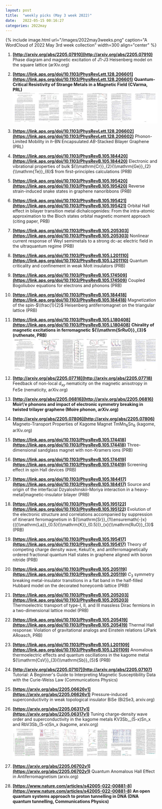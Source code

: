 ```yaml
---
layout: post
title:  "weekly picks (May 3 week 2022)"
date:   2022-05-15 00:16:27
categories: 2022may
---
```


{% include image.html url="/images/2022may3weeks.png" caption="A WordCloud of 2022 May 3rd week collection" width=300 align="center" %}



1. **[http://arxiv.org/abs/2205.07910](http://arxiv.org/abs/2205.07910)** Phase diagram and magnetic excitation of J1-J3 Heisenberg model on the square lattice (arXiv.org)



1. **[https://link.aps.org/doi/10.1103/PhysRevLett.128.206601](https://link.aps.org/doi/10.1103/PhysRevLett.128.206601)** **Quantum-Critical Resistivity of Strange Metals in a Magnetic Field (CVarma, PRL)** ![](/images/PhysRevLett.128.206601.pdf.jpg)

1. **[https://link.aps.org/doi/10.1103/PhysRevLett.128.206602](https://link.aps.org/doi/10.1103/PhysRevLett.128.206602)** Phonon-Limited Mobility in $h$-BN Encapsulated $AB$-Stacked Bilayer Graphene (PRL)

1. **[https://link.aps.org/doi/10.1103/PhysRevB.105.184420](https://link.aps.org/doi/10.1103/PhysRevB.105.184420)** Electronic and vibrational properties of bulk ${\\mathrm{Cr}}_{2}{\\mathrm{Ge}}_{2}{\\mathrm{Te}}_{6}$ from first-principles calculations (PRB)

1. **[https://link.aps.org/doi/10.1103/PhysRevB.105.195420](https://link.aps.org/doi/10.1103/PhysRevB.105.195420)** Reverse strain-induced snake states in graphene nanoribbons (PRB)

1. **[https://link.aps.org/doi/10.1103/PhysRevB.105.195421](https://link.aps.org/doi/10.1103/PhysRevB.105.195421)** Orbital Hall effect in bilayer transition metal dichalcogenides: From the intra-atomic approximation to the Bloch states orbital magnetic moment approach (citing paper, PRB)

1. **[https://link.aps.org/doi/10.1103/PhysRevB.105.205303](https://link.aps.org/doi/10.1103/PhysRevB.105.205303)** Nonlinear current response of Weyl semimetals to a strong dc-ac electric field in the ultraquantum regime (PRB)

1. **[https://link.aps.org/doi/10.1103/PhysRevB.105.L201110](https://link.aps.org/doi/10.1103/PhysRevB.105.L201110)** Quantum criticality and confinement in weak Mott insulators (PRB)

1. **[https://link.aps.org/doi/10.1103/PhysRevB.105.174509](https://link.aps.org/doi/10.1103/PhysRevB.105.174509)** Coupled Bogoliubov equations for electrons and phonons (PRB)

1. **[https://link.aps.org/doi/10.1103/PhysRevB.105.184418](https://link.aps.org/doi/10.1103/PhysRevB.105.184418)** Magnetization of the spin-$\\frac{1}{2}$ Heisenberg antiferromagnet on the triangular lattice (PRB)

1. **[https://link.aps.org/doi/10.1103/PhysRevB.105.L180408](https://link.aps.org/doi/10.1103/PhysRevB.105.L180408)** **Chirality of magnetic excitations in ferromagnetic ${\\mathrm{SrRuO}}_{3}$ (ruthenate, PRB)** ![](/images/PhysRevB.105.L180408.pdf.jpg)



1. **[http://arxiv.org/abs/2205.07718](http://arxiv.org/abs/2205.07718)** Feedback of non-local $d_{xy}$ nematicity on the magnetic anisotropy in FeSe (nematicity, arXiv.org)

1. **[http://arxiv.org/abs/2205.06816](http://arxiv.org/abs/2205.06816)** **Moir\\'e phonons and impact of electronic symmetry breaking in twisted trilayer graphene (Moire phonon, arXiv.org)**

1. **[http://arxiv.org/abs/2205.07806](http://arxiv.org/abs/2205.07806)** Magneto-Transport Properties of Kagome Magnet TmMn$_6$Sn$_6$ (kagome, arXiv.org)



1. **[https://link.aps.org/doi/10.1103/PhysRevB.105.174418](https://link.aps.org/doi/10.1103/PhysRevB.105.174418)** Three-dimensional sandglass magnet with non-Kramers ions (PRB)

1. **[https://link.aps.org/doi/10.1103/PhysRevB.105.174419](https://link.aps.org/doi/10.1103/PhysRevB.105.174419)** Screening effect in spin Hall devices (PRB)

1. **[https://link.aps.org/doi/10.1103/PhysRevB.105.184417](https://link.aps.org/doi/10.1103/PhysRevB.105.184417)** Source and origin of the interfacial Dzyaloshinskii-Moriya interaction in a heavy-metal|magnetic-insulator bilayer (PRB)

1. **[https://link.aps.org/doi/10.1103/PhysRevB.105.195122](https://link.aps.org/doi/10.1103/PhysRevB.105.195122)** Evolution of the electronic structure and correlations accompanied by suppression of itinerant ferromagnetism in ${\\mathrm{Sr}}_{1\\ensuremath{-}x}{({\\mathrm{La}}_{0.5}{\\mathrm{K}}_{0.5})}_{x}{\\mathrm{RuO}}_{3}$ (PRB)

1. **[https://link.aps.org/doi/10.1103/PhysRevB.105.195417](https://link.aps.org/doi/10.1103/PhysRevB.105.195417)** Theory of competing charge density wave, Kekul\\'e, and antiferromagnetically ordered fractional quantum Hall states in graphene aligned with boron nitride (PRB)

1. **[https://link.aps.org/doi/10.1103/PhysRevB.105.205119](https://link.aps.org/doi/10.1103/PhysRevB.105.205119)** ${C}_{3}$ symmetry breaking metal-insulator transitions in a flat band in the half-filled Hubbard model on the decorated honeycomb lattice (PRB)

1. **[https://link.aps.org/doi/10.1103/PhysRevB.105.205203](https://link.aps.org/doi/10.1103/PhysRevB.105.205203)** Thermoelectric transport of type-I, II, and III massless Dirac fermions in a two-dimensional lattice model (PRB)

1. **[https://link.aps.org/doi/10.1103/PhysRevB.105.205419](https://link.aps.org/doi/10.1103/PhysRevB.105.205419)** Thermal Hall response: Violation of gravitational analogs and Einstein relations (JPark ARoasch, PRB)

1. **[https://link.aps.org/doi/10.1103/PhysRevB.105.L201109](https://link.aps.org/doi/10.1103/PhysRevB.105.L201109)** Anomalous thermoelectric effects and quantum oscillations in the kagome metal ${\\mathrm{CsV}}_{3}{\\mathrm{Sb}}_{5}$ (PRB)

1. **[http://arxiv.org/abs/2205.07107](http://arxiv.org/abs/2205.07107)** Tutorial: A Beginner's Guide to Interpreting Magnetic Susceptibility Data with the Curie-Weiss Law (Communications Physics)




1. **[https://arxiv.org/abs/2205.06626v1](https://arxiv.org/abs/2205.06626v1)** Pressure-induced superconductivity in weak topological insulator BiSe (Bi2Se3, arxiv.org)

1. **[https://arxiv.org/abs/2205.06317v1](https://arxiv.org/abs/2205.06317v1)** Tuning charge-density wave order and superconductivity in the kagome metals KV3Sb__(5-x)Sn_x and RbV3Sb_(5-x)Sn_x (kagome, arxiv.org) ![](/images/2205.06317v1.pdf.jpg)

1. **[https://arxiv.org/abs/2205.06702v1](https://arxiv.org/abs/2205.06702v1)** Quantum Anomalous Hall Effect in Antiferromagnetism (arxiv.org)


1. **[https://www.nature.com/articles/s42005-022-00881-8](https://www.nature.com/articles/s42005-022-00881-8)** **An open quantum systems approach to proton tunnelling in DNA (DNA quantum tunnelling, Communications Physics)**
